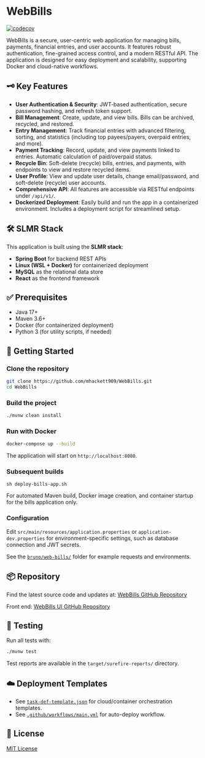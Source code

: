 # WebBills

[![codecov](https://codecov.io/gh/mhackett909/WebBills/branch/main/graph/badge.svg)](https://codecov.io/gh/mhackett909/WebBills)

WebBills is a secure, user-centric web application for managing bills, payments, financial entries, and user accounts. It features robust authentication, fine-grained access control, and a modern RESTful API. The application is designed for easy deployment and scalability, supporting Docker and cloud-native workflows.

## 🗝️ Key Features

- **User Authentication & Security**: JWT-based authentication, secure password hashing, and refresh token support.
- **Bill Management**: Create, update, and view bills. Bills can be archived, recycled, and restored.
- **Entry Management**: Track financial entries with advanced filtering, sorting, and statistics (including top payees/payers, overpaid entries, and more).
- **Payment Tracking**: Record, update, and view payments linked to entries. Automatic calculation of paid/overpaid status.
- **Recycle Bin**: Soft-delete (recycle) bills, entries, and payments, with endpoints to view and restore recycled items.
- **User Profile**: View and update user details, change email/password, and soft-delete (recycle) user accounts.
- **Comprehensive API**: All features are accessible via RESTful endpoints under `/api/v1/`.
- **Dockerized Deployment**: Easily build and run the app in a containerized environment. Includes a deployment script for streamlined setup.

## 🛠️ SLMR Stack
This application is built using the **SLMR stack**:
- **Spring Boot** for backend REST APIs
- **Linux (WSL + Docker)** for containerized deployment
- **MySQL** as the relational data store
- **React** as the frontend framework

## ✅ Prerequisites

- Java 17+
- Maven 3.6+
- Docker (for containerized deployment)
- Python 3 (for utility scripts, if needed)

## 🚀 Getting Started

### Clone the repository

```sh
git clone https://github.com/mhackett909/WebBills.git
cd WebBills
```

### Build the project

```sh
./mvnw clean install
```

### Run with Docker

```sh
docker-compose up --build
```

The application will start on `http://localhost:8080`.

### Subsequent builds

```
sh deploy-bills-app.sh
```

For automated Maven build, Docker image creation, and container startup for the bills application only.

### Configuration

Edit `src/main/resources/application.properties` or `application-dev.properties` for environment-specific settings, such as database connection and JWT secrets.

See the [`bruno/web-bills/`](bruno/web-bills/) folder for example requests and environments.

## 📦 Repository

Find the latest source code and updates at: [WebBills GitHub Repository](https://github.com/mhackett909/WebBills/)

Front end: [WebBills UI GitHub Repository](https://github.com/mhackett909/WebBillsView/)

## 🧪 Testing

Run all tests with:

```sh
./mvnw test
```

Test reports are available in the `target/surefire-reports/` directory.

## ☁️ Deployment Templates

- See [`task-def-template.json`](task-def-template.json) for cloud/container orchestration templates.
- See [`.github/workflows/main.yml`](.github/workflows/main.yml) for auto-deploy workflow.

## 📄 License

[MIT License](LICENSE)

